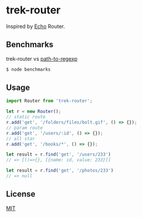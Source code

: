 # trek-router

Inspired by [Echo](https://github.com/labstack/echo) Router.

## Benchmarks

trek-router vs [path-to-regexp][]

```bash
$ node benchmarks
```

## Usage

```js
import Router from 'trek-router';

let r = new Router();
// static route
r.add('get', '/folders/files/bolt.gif', () => {});
// param route
r.add('get', '/users/:id', () => {});
// all star
r.add('get', '/books/*', () => {});

let result = r.find('get', '/users/233')
// => [()=>{}, [{name: id, value: 233}]]

let result = r.find('get', '/photos/233')
// => null
```

## License

  [MIT](LICENSE)

[path-to-regexp]: https://github.com/pillarjs/path-to-regexp
